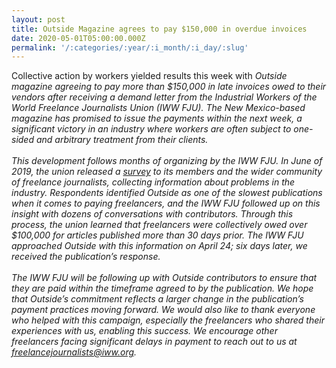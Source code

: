 ```yaml
---
layout: post
title: Outside Magazine agrees to pay $150,000 in overdue invoices
date: 2020-05-01T05:00:00.000Z
permalink: '/:categories/:year/:i_month/:i_day/:slug'
---
```

Collective action by workers yielded results this week with <em>Outside<em> magazine agreeing to pay more than $150,000 in late invoices owed to their vendors after receiving a demand letter from the Industrial Workers of the World Freelance Journalists Union (IWW FJU). The New Mexico-based magazine has promised to issue the payments within the next week, a significant victory in an industry where workers are often subject to one-sided and arbitrary treatment from their clients.<br><br>
This development follows months of organizing by the IWW FJU. In June of 2019, the union released a [survey](https://www.surveymonkey.com/r/iwwfju) to its members and the wider community of freelance journalists, collecting information about problems in the industry. Respondents identified <em>Outside<em> as one of the slowest publications when it comes to paying freelancers, and the IWW FJU followed up on this insight with dozens of conversations with contributors. Through this process, the union learned that freelancers were collectively owed over $100,000 for articles published more than 30 days prior. The IWW FJU approached <em>Outside<em> with this information on April 24; six days later, we received the publication’s response.<br><br>
The IWW FJU will be following up with <em>Outside<em> contributors to ensure that they are paid within the timeframe agreed to by the publication. We hope that <em>Outside’s<em> commitment reflects a larger change in the publication’s payment practices moving forward. We would also like to thank everyone who helped with this campaign, especially the freelancers who shared their experiences with us, enabling this success. We encourage other freelancers facing significant delays in payment to reach out to us at [freelancejournalists@iww.org](mailto:freelancejournalists@iww.org).
